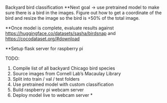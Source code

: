 Backyard bird classification 
**Next goal -> use pretrained model to make sure there is a bird in the images. Figure out how to get a coordinate of the bird and resize the image so the bird is +50% of the total image.

**Once model is complete, evaluate results against https://huggingface.co/datasets/sasha/birdsnap and https://cocodataset.org/#download

**Setup flask server for raspberry pi

TODO: 
1. Compile list of all backyard Chicago bird species
2. Source images from Cornell Lab’s Macaulay Library
3. Split into train / val / test folders
4. Use pretrained model with custom classification
5. Build raspberry pi webcam server
6. Deploy model live to webcam server * 